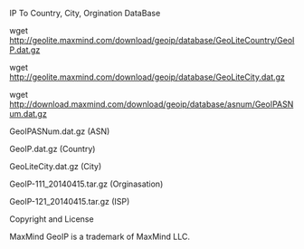 IP To Country, City, Orgination DataBase

wget http://geolite.maxmind.com/download/geoip/database/GeoLiteCountry/GeoIP.dat.gz

wget http://geolite.maxmind.com/download/geoip/database/GeoLiteCity.dat.gz

wget http://download.maxmind.com/download/geoip/database/asnum/GeoIPASNum.dat.gz

GeoIPASNum.dat.gz  (ASN)

GeoIP.dat.gz (Country)  

GeoLiteCity.dat.gz (City)

GeoIP-111_20140415.tar.gz (Orginasation)

GeoIP-121_20140415.tar.gz (ISP)


Copyright and License

MaxMind GeoIP is a trademark of MaxMind LLC.
